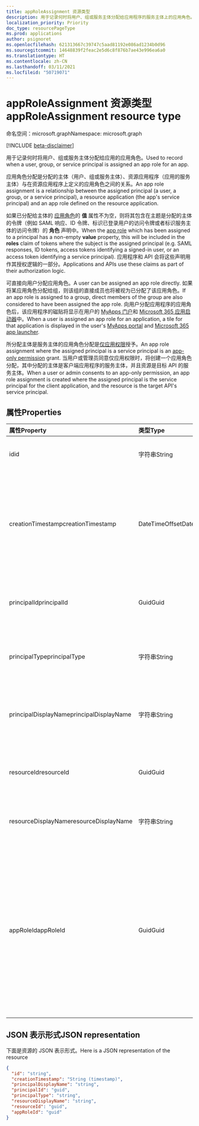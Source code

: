 ```yaml
---
title: appRoleAssignment 资源类型
description: 用于记录何时将用户、组或服务主体分配给应用程序的服务主体上的应用角色。 可创建、读取和删除应用角色分配。
localization_priority: Priority
doc_type: resourcePageType
ms.prod: applications
author: psignoret
ms.openlocfilehash: 621313667c39747c5aad81192e086ad1234b0d96
ms.sourcegitcommit: 14648839f2feac2e5d6c8f876b7ae43e996ea6a0
ms.translationtype: HT
ms.contentlocale: zh-CN
ms.lasthandoff: 03/11/2021
ms.locfileid: "50719071"
---
```

# <a name="approleassignment-resource-type"></a><span data-ttu-id="4c329-104">appRoleAssignment 资源类型</span><span class="sxs-lookup"><span data-stu-id="4c329-104">appRoleAssignment resource type</span></span>

<span data-ttu-id="4c329-105">命名空间：microsoft.graph</span><span class="sxs-lookup"><span data-stu-id="4c329-105">Namespace: microsoft.graph</span></span>

[!INCLUDE [beta-disclaimer](../../includes/beta-disclaimer.md)]

<span data-ttu-id="4c329-106">用于记录何时将用户、组或服务主体分配给应用的应用角色。</span><span class="sxs-lookup"><span data-stu-id="4c329-106">Used to record when a user, group, or service principal is assigned an app role for an app.</span></span>

<span data-ttu-id="4c329-107">应用角色分配是分配的主体（用户、组或服务主体）、资源应用程序（应用的服务主体）与在资源应用程序上定义的应用角色之间的关系。</span><span class="sxs-lookup"><span data-stu-id="4c329-107">An app role assignment is a relationship between the assigned principal (a user, a group, or a service principal), a resource application (the app's service principal) and an app role defined on the resource application.</span></span>

<span data-ttu-id="4c329-108">如果已分配给主体的 [应用角色](approle.md)的 **值** 属性不为空，则将其包含在主题是分配的主体的令牌（例如 SAML 响应、ID 令牌、标识已登录用户的访问令牌或者标识服务主体的访问令牌）的 **角色** 声明中。</span><span class="sxs-lookup"><span data-stu-id="4c329-108">When the [app role](approle.md) which has been assigned to a principal has a non-empty **value** property, this will be included in the **roles** claim of tokens where the subject is the  assigned principal (e.g. SAML responses, ID tokens, access tokens identifying a signed-in user, or an access token identifying a service principal).</span></span> <span data-ttu-id="4c329-109">应用程序和 API 会将这些声明用作其授权逻辑的一部分。</span><span class="sxs-lookup"><span data-stu-id="4c329-109">Applications and APIs use these claims as part of their authorization logic.</span></span>

<span data-ttu-id="4c329-110">可直接向用户分配应用角色。</span><span class="sxs-lookup"><span data-stu-id="4c329-110">A user can be assigned an app role directly.</span></span> <span data-ttu-id="4c329-111">如果将某应用角色分配给组，则该组的直接成员也将被视为已分配了该应用角色。</span><span class="sxs-lookup"><span data-stu-id="4c329-111">If an app role is assigned to a group, direct members of the group are also considered to have been assigned the app role.</span></span> <span data-ttu-id="4c329-112">向用户分配应用程序的应用角色后，该应用程序的磁贴将显示在用户的 [MyApps 门户](/azure/active-directory/user-help/my-apps-portal-end-user-access)和 [Microsoft 365 应用启动器](https://support.office.com/article/meet-the-office-365-app-launcher-79f12104-6fed-442f-96a0-eb089a3f476a)中。</span><span class="sxs-lookup"><span data-stu-id="4c329-112">When a user is assigned an app role for an application, a tile for that application is displayed in the user's [MyApps portal](/azure/active-directory/user-help/my-apps-portal-end-user-access) and [Microsoft 365 app launcher](https://support.office.com/article/meet-the-office-365-app-launcher-79f12104-6fed-442f-96a0-eb089a3f476a).</span></span>

<span data-ttu-id="4c329-113">所分配主体是服务主体的应用角色分配是[仅应用权限](/azure/active-directory/develop/v2-permissions-and-consent#permission-types)授予。</span><span class="sxs-lookup"><span data-stu-id="4c329-113">An app role assignment where the assigned principal is a service principal is an [app-only permission](/azure/active-directory/develop/v2-permissions-and-consent#permission-types) grant.</span></span> <span data-ttu-id="4c329-114">当用户或管理员同意仅应用权限时，将创建一个应用角色分配，其中分配的主体是客户端应用程序的服务主体，并且资源是目标 API 的服务主体。</span><span class="sxs-lookup"><span data-stu-id="4c329-114">When a user or admin consents to an app-only permission, an app role assignment is created where the assigned principal is the service principal for the client application, and the resource is the target API's service principal.</span></span>

## <a name="properties"></a><span data-ttu-id="4c329-115">属性</span><span class="sxs-lookup"><span data-stu-id="4c329-115">Properties</span></span>

| <span data-ttu-id="4c329-116">属性</span><span class="sxs-lookup"><span data-stu-id="4c329-116">Property</span></span> | <span data-ttu-id="4c329-117">类型</span><span class="sxs-lookup"><span data-stu-id="4c329-117">Type</span></span> | <span data-ttu-id="4c329-118">说明</span><span class="sxs-lookup"><span data-stu-id="4c329-118">Description</span></span> |
|:---------------|:--------|:----------|
| <span data-ttu-id="4c329-119">id</span><span class="sxs-lookup"><span data-stu-id="4c329-119">id</span></span> | <span data-ttu-id="4c329-120">字符串</span><span class="sxs-lookup"><span data-stu-id="4c329-120">String</span></span> | <span data-ttu-id="4c329-121">**appRoleAssignment** 键的唯一标识符。</span><span class="sxs-lookup"><span data-stu-id="4c329-121">A unique identifier for the **appRoleAssignment** Key.</span></span> <span data-ttu-id="4c329-122">不可为空。</span><span class="sxs-lookup"><span data-stu-id="4c329-122">Not nullable.</span></span> <span data-ttu-id="4c329-123">只读。</span><span class="sxs-lookup"><span data-stu-id="4c329-123">Read-only.</span></span> |
| <span data-ttu-id="4c329-124">creationTimestamp</span><span class="sxs-lookup"><span data-stu-id="4c329-124">creationTimestamp</span></span> | <span data-ttu-id="4c329-125">DateTimeOffset</span><span class="sxs-lookup"><span data-stu-id="4c329-125">DateTimeOffset</span></span> | <span data-ttu-id="4c329-126">创建应用角色分配的时间。时间戳类型表示使用 ISO 8601 格式的日期和时间信息，并且始终处于 UTC 时间。</span><span class="sxs-lookup"><span data-stu-id="4c329-126">The time when the app role assignment was created.The Timestamp type represents date and time information using ISO 8601 format and is always in UTC time.</span></span> <span data-ttu-id="4c329-127">例如，2014 年 1 月 1 日午夜 UTC 为 `2014-01-01T00:00:00Z`。</span><span class="sxs-lookup"><span data-stu-id="4c329-127">For example, midnight UTC on Jan 1, 2014 is `2014-01-01T00:00:00Z`.</span></span> <span data-ttu-id="4c329-128">只读。</span><span class="sxs-lookup"><span data-stu-id="4c329-128">Read-only.</span></span> <span data-ttu-id="4c329-129">不支持 `$filter`。</span><span class="sxs-lookup"><span data-stu-id="4c329-129">Does not support `$filter`.</span></span> |
| <span data-ttu-id="4c329-130">principalId</span><span class="sxs-lookup"><span data-stu-id="4c329-130">principalId</span></span> | <span data-ttu-id="4c329-131">Guid</span><span class="sxs-lookup"><span data-stu-id="4c329-131">Guid</span></span> | <span data-ttu-id="4c329-132">被授予应用角色的 [用户](user.md)、[组](group.md)或 [服务主体](serviceprincipal.md)的唯一标识符 (**id**)。</span><span class="sxs-lookup"><span data-stu-id="4c329-132">The unique identifier (**id**) for the [user](user.md), [group](group.md) or [service principal](serviceprincipal.md) being granted the app role.</span></span> <span data-ttu-id="4c329-133">创建时为必需项。</span><span class="sxs-lookup"><span data-stu-id="4c329-133">Required on create.</span></span> <span data-ttu-id="4c329-134">不支持 `$filter`。</span><span class="sxs-lookup"><span data-stu-id="4c329-134">Does not support `$filter`.</span></span> |
| <span data-ttu-id="4c329-135">principalType</span><span class="sxs-lookup"><span data-stu-id="4c329-135">principalType</span></span> | <span data-ttu-id="4c329-136">字符串</span><span class="sxs-lookup"><span data-stu-id="4c329-136">String</span></span> | <span data-ttu-id="4c329-137">已分配的主体的类型。</span><span class="sxs-lookup"><span data-stu-id="4c329-137">The type of the assigned principal.</span></span> <span data-ttu-id="4c329-138">它可以是“User”、“Group”或“ServicePrincipal”。</span><span class="sxs-lookup"><span data-stu-id="4c329-138">This can either be "User", "Group" or "ServicePrincipal".</span></span> <span data-ttu-id="4c329-139">只读。</span><span class="sxs-lookup"><span data-stu-id="4c329-139">Read-only.</span></span> <span data-ttu-id="4c329-140">不支持 `$filter`。</span><span class="sxs-lookup"><span data-stu-id="4c329-140">Does not support `$filter`.</span></span> |
| <span data-ttu-id="4c329-141">principalDisplayName</span><span class="sxs-lookup"><span data-stu-id="4c329-141">principalDisplayName</span></span> | <span data-ttu-id="4c329-142">字符串</span><span class="sxs-lookup"><span data-stu-id="4c329-142">String</span></span> |<span data-ttu-id="4c329-143">已被授予应用角色分配的用户、组或服务主体的显示名称。</span><span class="sxs-lookup"><span data-stu-id="4c329-143">The display name of the user, group, or service principal that was granted the app role assignment.</span></span> <span data-ttu-id="4c329-144">只读。</span><span class="sxs-lookup"><span data-stu-id="4c329-144">Read-only.</span></span> <span data-ttu-id="4c329-145">支持 `$filter`（`eq` 和 `startswith`）。</span><span class="sxs-lookup"><span data-stu-id="4c329-145">Supports `$filter` (`eq` and `startswith`).</span></span> |
| <span data-ttu-id="4c329-146">resourceId</span><span class="sxs-lookup"><span data-stu-id="4c329-146">resourceId</span></span> | <span data-ttu-id="4c329-147">Guid</span><span class="sxs-lookup"><span data-stu-id="4c329-147">Guid</span></span> |<span data-ttu-id="4c329-148">已为其分配的资源 [服务主体](serviceprincipal.md)的唯一标识符 (**id**)。</span><span class="sxs-lookup"><span data-stu-id="4c329-148">The unique identifier (**id**) for the resource [service principal](serviceprincipal.md) for which the assignment is made.</span></span> <span data-ttu-id="4c329-149">创建时为必需项。</span><span class="sxs-lookup"><span data-stu-id="4c329-149">Required on create.</span></span> <span data-ttu-id="4c329-150">支持 `$filter`（仅 `eq`）。</span><span class="sxs-lookup"><span data-stu-id="4c329-150">Supports `$filter` (`eq` only).</span></span> |
| <span data-ttu-id="4c329-151">resourceDisplayName</span><span class="sxs-lookup"><span data-stu-id="4c329-151">resourceDisplayName</span></span> | <span data-ttu-id="4c329-152">字符串</span><span class="sxs-lookup"><span data-stu-id="4c329-152">String</span></span> | <span data-ttu-id="4c329-153">已为其分配的资源应用的服务主体的显示名称。</span><span class="sxs-lookup"><span data-stu-id="4c329-153">The display name of the resource app's service principal to which the assignment is made.</span></span> <span data-ttu-id="4c329-154">不支持 `$filter`。</span><span class="sxs-lookup"><span data-stu-id="4c329-154">Does not support `$filter`.</span></span> |
| <span data-ttu-id="4c329-155">appRoleId</span><span class="sxs-lookup"><span data-stu-id="4c329-155">appRoleId</span></span> | <span data-ttu-id="4c329-156">Guid</span><span class="sxs-lookup"><span data-stu-id="4c329-156">Guid</span></span> | <span data-ttu-id="4c329-157">分配给主体的 [应用角色](approle.md)的标识符 (**id**)。</span><span class="sxs-lookup"><span data-stu-id="4c329-157">The identifier (**id**) for the [app role](approle.md) which is assigned to the principal.</span></span> <span data-ttu-id="4c329-158">必须在资源应用程序的服务主体 (**resourceId**) 上的 **appRoles** 属性中公开此应用角色。</span><span class="sxs-lookup"><span data-stu-id="4c329-158">This app role must be exposed in the **appRoles** property on the resource application's service principal (**resourceId**).</span></span> <span data-ttu-id="4c329-159">如果资源应用程序尚未声明任何应用角色，则可以指定默认应用角色 ID `00000000-0000-0000-0000-000000000000`，以表示将主体分配给资源应用，但没有任何特定应用角色。</span><span class="sxs-lookup"><span data-stu-id="4c329-159">If the resource application has not declared any app roles, a default app role ID of `00000000-0000-0000-0000-000000000000` can be specified to signal that the principal is assigned to the resource app without any specific app roles.</span></span> <span data-ttu-id="4c329-160">创建时为必需项。</span><span class="sxs-lookup"><span data-stu-id="4c329-160">Required on create.</span></span> <span data-ttu-id="4c329-161">不支持 `$filter`。</span><span class="sxs-lookup"><span data-stu-id="4c329-161">Does not support `$filter`.</span></span> |

## <a name="json-representation"></a><span data-ttu-id="4c329-162">JSON 表示形式</span><span class="sxs-lookup"><span data-stu-id="4c329-162">JSON representation</span></span>

<span data-ttu-id="4c329-163">下面是资源的 JSON 表示形式。</span><span class="sxs-lookup"><span data-stu-id="4c329-163">Here is a JSON representation of the resource</span></span>

<!-- {
  "blockType": "resource",
  "optionalProperties": [

  ],
  "@odata.type": "microsoft.graph.appRoleAssignment"
}-->

```json
{
  "id": "string",
  "creationTimestamp": "String (timestamp)",
  "principalDisplayName": "string",
  "principalId": "guid",
  "principalType": "string",
  "resourceDisplayName": "string",
  "resourceId": "guid",
  "appRoleId": "guid"
}
```

<!-- uuid: 8fcb5dbc-d5aa-4681-8e31-b001d5168d79
2015-10-25 14:57:30 UTC -->
<!--
{
  "type": "#page.annotation",
  "description": "appRoleAssignment resource",
  "keywords": "",
  "section": "documentation",
  "tocPath": "",
  "suppressions": []
}
-->
